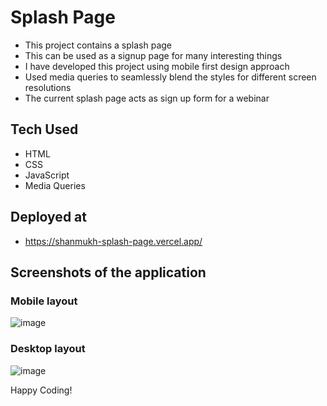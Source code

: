 # Splash Page

- This project contains a splash page
- This can be used as a  signup page for many interesting things
- I have developed this project using mobile first design approach
- Used media queries to seamlessly blend the styles for different screen resolutions
- The current splash page acts as  sign up form for a webinar

## Tech Used

- HTML
- CSS
- JavaScript
- Media Queries

## Deployed at

- https://shanmukh-splash-page.vercel.app/

## Screenshots of the application

### Mobile layout

![image](https://github.com/Shanmukh459/Splash-page/assets/52078988/ce1d0fd2-db9b-43b0-82b6-73bf49f2c62f)

### Desktop layout

![image](https://github.com/Shanmukh459/Splash-page/assets/52078988/2f1c395e-0afb-4f3c-b8cf-5217f55010f2)


Happy Coding!
